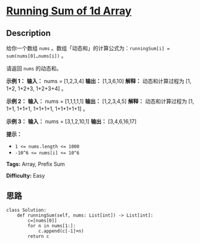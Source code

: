 # [Running Sum of 1d Array][title]

## Description

给你一个数组 `nums` 。数组「动态和」的计算公式为：`runningSum[i] = sum(nums[0]…nums[i])` 。

请返回 `nums` 的动态和。



**示例 1：**
            **输入：** nums = [1,2,3,4]    **输出：** [1,3,6,10]    **解释：** 动态和计算过程为 [1, 1+2, 1+2+3, 1+2+3+4] 。

**示例 2：**
            **输入：** nums = [1,1,1,1,1]    **输出：** [1,2,3,4,5]    **解释：** 动态和计算过程为 [1, 1+1, 1+1+1, 1+1+1+1, 1+1+1+1+1] 。

**示例 3：**
            **输入：** nums = [3,1,2,10,1]    **输出：** [3,4,6,16,17]    



**提示：**

  * `1 <= nums.length <= 1000`
  * `-10^6 <= nums[i] <= 10^6`


**Tags:** Array, Prefix Sum

**Difficulty:** Easy

## 思路

``` python3
class Solution:
    def runningSum(self, nums: List[int]) -> List[int]:
        c=[nums[0]]
        for n in nums[1:]:
            c.append(c[-1]+n)
        return c
            
```

[title]: https://leetcode-cn.com/problems/running-sum-of-1d-array

